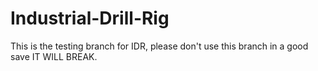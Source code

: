 # Industrial-Drill-Rig
This is the testing branch for IDR, please don't use this branch in a good save IT WILL BREAK.